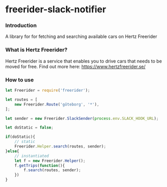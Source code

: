 # freerider-slack-notifier
### Introduction
A library for for fetching and searching available cars on Hertz Freerider

### What is Hertz Freerider?
Hertz Freerider is a service that enables you to drive cars that needs to be moved for free. Find out more here: https://www.hertzfreerider.se/

### How to use
```JavaScript
let Freerider = require('freerider');

let routes = [
	new Freerider.Route('göteborg', '*'),
];

let sender = new Freerider.SlackSender(process.env.SLACK_HOOK_URL);

let doStatic = false;

if(doStatic){
	// static
	Freerider.Helper.search(routes, sender);	
}else{
	// instantiated
	let f = new Freerider.Helper();
	f.getTrips(function(){
		f.search(routes, sender);
	})
}
```
